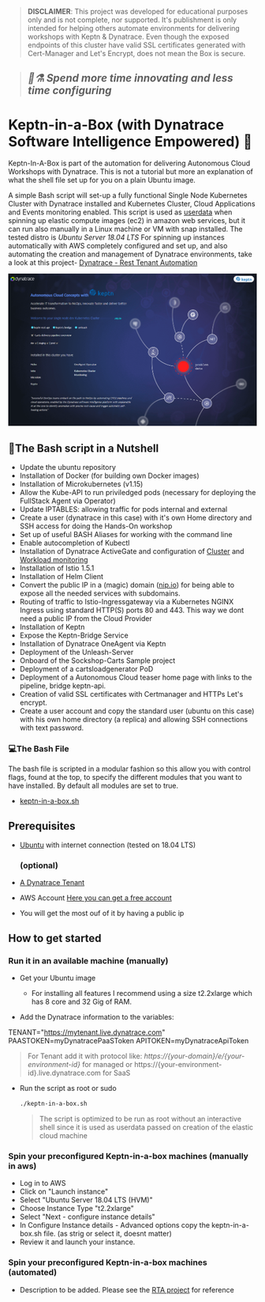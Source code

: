 > **DISCLAIMER**: This project was developed for educational purposes only and is not complete, nor supported. It's publishment is only intended for helping others automate environments for delivering workshops with Keptn & Dynatrace. Even though the exposed endpoints of this cluster have valid SSL certificates generated with Cert-Manager and Let's Encrypt, does not mean the Box is secure.    

> ## ***🥼⚗ Spend more time innovating and less time configuring***

# Keptn-in-a-Box (with Dynatrace Software Intelligence Empowered) 🎁

Keptn-In-A-Box is part of the automation for delivering Autonomous Cloud Workshops with Dynatrace. This is not a tutorial but more an explanation of what the shell file set up for you on a plain Ubuntu image. 

A simple Bash script will set-up a fully functional Single Node Kubernetes Cluster with Dynatrace installed and Kubernetes Cluster, Cloud Applications and Events monitoring enabled. This script is used as [userdata](https://docs.aws.amazon.com/AWSEC2/latest/UserGuide/user-data.html) when spinning up elastic compute images (ec2) in amazon web services, but it can run also manually in a Linux machine or VM with snap installed. The tested distro is  *Ubuntu Server 18.04 LTS*
For spinning up instances automatically with AWS completely configured and set up, and also automating the creation and management of Dynatrace environments, take a look at this project- [Dynatrace - Rest Tenant Automation](https://github.com/sergiohinojosa/Dynatrace-REST-Tenant-Automation) 


![#](doc/ac-concepts-keptninabox.png)

## 🥜The Bash script in a Nutshell
- Update the ubuntu repository
- Installation of Docker (for building own Docker images)
- Installation of Microkubernetes (v1.15)
- Allow the Kube-API to run priviledged pods (necessary for deploying the FullStack Agent via Operator)
- Update IPTABLES: allowing traffic for pods internal and external
- Create a user (dynatrace in this case) with it's own Home directory and SSH access for doing the Hands-On workshop
- Set up of useful BASH Aliases for working with the command line
- Enable autocompletion of Kubectl
- Installation of Dynatrace ActiveGate and configuration of [Cluster](https://www.dynatrace.com/support/help/technology-support/cloud-platforms/kubernetes/monitoring/connect-kubernetes-clusters-to-dynatrace/) and [Workload monitoring](https://www.dynatrace.com/support/help/technology-support/cloud-platforms/kubernetes/monitoring/monitor-workloads-kubernetes/)
- Installation of Istio 1.5.1 
- Installation of Helm Client
- Convert the public IP in a (magic) domain ([nip.io](https://nip.io/)) for being able to expose all the needed services with subdomains.
- Routing of traffic to Istio-Ingressgateway via a Kubernetes NGINX Ingress using standard HTTP(S) ports 80 and 443. This way we dont need a public IP from the Cloud Provider
- Installation of Keptn 
- Expose the Keptn-Bridge Service
- Installation of Dynatrace OneAgent via Keptn
- Deployment of the Unleash-Server
- Onboard of the Sockshop-Carts Sample project
- Deployment of a cartsloadgenerator PoD
- Deployment of a Autonomous Cloud teaser home page with links to the pipeline, bridge keptn-api. 
- Creation of valid SSL certificates with Certmanager and HTTPs Let's encrypt.
- Create a user account and copy the standard user (ubuntu on this case) with his own home directory (a replica) and allowing SSH connections with text password. 

### 💻The Bash File

The bash file is scripted in a modular fashion so this allow you with control flags, found at the top, to specify the different modules that you want to have installed. By default all modules are set to true. 

- [keptn-in-a-box.sh](keptn-in-a-box.sh)

## Prerequisites

- [Ubuntu](https://ubuntu.com/#download) with internet connection (tested on 18.04 LTS)

  ### (optional)

- [A Dynatrace Tenant](https://www.dynatrace.com/trial/) 
- AWS Account [Here you can get a free account](https://aws.amazon.com/free/)
- You will get the most ouf of it by having a public ip


## How to get started
### Run it in an available machine  (manually)
- Get your Ubuntu image 
	
	- For installing all features I recommend using a size t2.2xlarge which has 8 core and 32 Gig of RAM. 
	
- Add the Dynatrace information to the variables:

TENANT="https://mytenant.live.dynatrace.com"
PAASTOKEN=myDynatracePaaSToken
APITOKEN=myDynatraceApiToken

 > For Tenant add it with protocol like:
 >  *https://{your-domain}/e/{your-environment-id}* 
 > for managed or 
 > https://{your-environment-id}.live.dynatrace.com 
 > for SaaS
 >

- Run the script as root or sudo 

  ```bash
  ./keptn-in-a-box.sh
  ```

  > The script is optimized to be run as root without an interactive shell since it is used as userdata passed on creation of the elastic cloud machine


### Spin your preconfigured Keptn-in-a-box machines  (manually in aws)
- Log in to AWS
- Click on "Launch instance"
- Select "Ubuntu Server 18.04 LTS (HVM)"
- Choose Instance Type "t2.2xlarge"
- Select "Next - configure instance details"
- In Configure Instance details - Advanced options copy the keptn-in-a-box.sh file. (as strig or select it, doesnt matter)
- Review it and launch your instance.



### Spin your preconfigured Keptn-in-a-box machines  (automated)

- Description to be added. Please see the [RTA project](https://github.com/sergiohinojosa/Dynatrace-REST-Tenant-Automation) for reference
